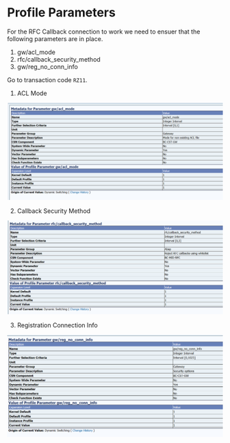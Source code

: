 # Profile Parameters

For the RFC Callback connection to work we need to ensuer that the following parameters are in place.

1. gw/acl_mode
2. rfc/callback_security_method
3. gw/reg_no_conn_info

Go to transaction code `RZ11`.

1. ACL Mode

<img src="general/assets/images/profile-parameter-1.png" />

2. Callback Security Method

<img src="general/assets/images/profile-parameter-2.png" />

3. Registration Connection Info

<img src="general/assets/images/profile-parameter-3.png"/>
